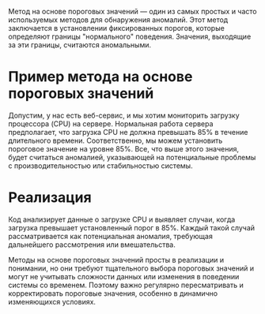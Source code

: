Метод на основе пороговых значений — один из самых простых и часто используемых методов для обнаружения аномалий. Этот метод заключается в установлении фиксированных порогов, которые определяют границы "нормального" поведения. Значения, выходящие за эти границы, считаются аномальными.
<h1>Пример метода на основе пороговых значений</h1>
Допустим, у нас есть веб-сервис, и мы хотим мониторить загрузку процессора (CPU) на сервере. Нормальная работа сервера предполагает, что загрузка CPU не должна превышать 85% в течение длительного времени. Соответственно, мы можем установить пороговое значение на уровне 85%. Все, что выше этого значения, будет считаться аномалией, указывающей на потенциальные проблемы с производительностью или стабильностью системы.
<h1>Реализация</h1>
Код анализирует данные о загрузке CPU и выявляет случаи, когда загрузка превышает установленный порог в 85%. Каждый такой случай рассматривается как потенциальная аномалия, требующая дальнейшего рассмотрения или вмешательства.

Методы на основе пороговых значений просты в реализации и понимании, но они требуют тщательного выбора пороговых значений и могут не учитывать сложности данных или изменения в поведении системы со временем. Поэтому важно регулярно пересматривать и корректировать пороговые значения, особенно в динамично изменяющихся условиях.




